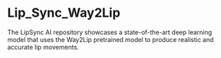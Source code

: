 # Lip_Sync_Way2Lip
The LipSync AI repository showcases a state-of-the-art deep learning model that uses the Way2Lip pretrained model to produce realistic and accurate lip movements.
